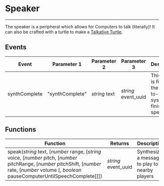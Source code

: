 # Speaker

---

The speaker is a peripheral which allows for Computers to talk (literally)! It can also be crafted with a turtle to make
 a [Talkative Turtle](/turtle_upgrades/talkative_turtle/).

## Events
| Event | Parameter 1 | Parameter 2 | Parameter 3 | Description |
|-------|-------------|-------------|-------------|-------------|
|synthComplete|"synthComplete"|_string_ text|_string_ event_uuid|This event is fired after the Text-to-Speech system is finished speaking|

## Functions
| Function | Returns | Description |
|----------|---------|-------------|
|speak(_string_ text, [_number_ range, [_string_ voice, [_number_ pitch, [_number_ pitchRange, [_number_ pitchShift, [_number_ rate, [_number_ volume [, _boolean_ pauseComputerUntilSpeechComplete\]\]\])|_string_ event_uuid|Synthesizes a message to play to nearby players|

